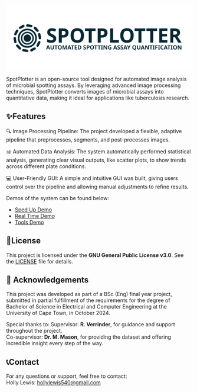<p align="center">
<img src="LogoHorozontalDark.svg" alt="Logo" style="width: 800px;" />
 </p> 

SpotPlotter is an open-source tool designed for automated image analysis of microbial spotting assays. By leveraging advanced image processing techniques, SpotPlotter converts images of microbial assays into quantitative data, making it ideal for applications like tuberculosis research.

## ✨Features
🔍 Image Processing Pipeline: The project developed a flexible, adaptive pipeline that preprocesses, segments, and post-processes images. 

📊 Automated Data Analysis: The system automatically performed statistical analysis, generating clear visual outputs, like scatter plots, to show trends across different plate conditions. 

💻 User-Friendly GUI: A simple and intuitive GUI was built, giving users control over the pipeline and allowing manual adjustments to refine results.

Demos of the system can be found below:

- [Sped Up Demo](https://www.dropbox.com/scl/fi/pd6gzh27kq58intsos2z0/DemoVideoPiepline-spedup.mp4?rlkey=uwv1jf1k7v9is5bwlip6rd57a&st=jci68loy&dl=0)
- [Real Time Demo](https://www.dropbox.com/scl/fi/lsn9zhtibum6l2694825z/DemoVideoPiepline-removedloading.mp4?rlkey=hrywk3sildhd2m0dy4ze2ztop&st=7kav101t&dl=0)
- [Tools Demo](https://www.dropbox.com/scl/fi/v7s39zokoz7pw2ialab4w/DemoVideoTools.mp4?rlkey=i5kep72a6ymk7q9vri5w0wv80&st=09tmp9rs&dl=0)

## 📄License 
This project is licensed under the **GNU General Public License v3.0**. See the [LICENSE](./LICENSE.0) file for details.


## 🙏 Acknowledgements
This project was developed as part of a BSc (Eng) final year project, submitted in partial fulfillment of the requirements for the degree of Bachelor of Science in Electrical and Computer Engineering at the University of Cape Town, in October 2024.

Special thanks to:
    Supervisor: **R. Verrinder**, for guidance and support throughout the project. <br />
    Co-supervisor: **Dr. M. Mason**, for providing the dataset and offering incredible insight every step of the way.
    
## 📞Contact
For any questions or support, feel free to contact: <br />
Holly Lewis: hollylewis540@gmail.com
